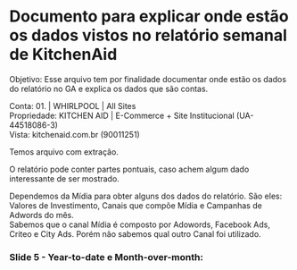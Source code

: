 # Documento para explicar onde estão os dados vistos no relatório semanal de KitchenAid

Objetivo: Esse arquivo tem por finalidade documentar onde estão os dados do relatório no GA e explica os dados que são contas.  
  
Conta: 01. | WHIRLPOOL | All Sites  
Propriedade: KITCHEN AID | E-Commerce + Site Institucional (UA-44518086-3)  
Vista: kitchenaid.com.br (90011251)  
  
Temos arquivo com extração.  
  
O relatório pode conter partes pontuais, caso achem algum dado interessante de ser mostrado.  
  
Dependemos da Mídia para obter alguns dos dados do relatório. São eles: Valores de Investimento, Canais que compõe Mídia e Campanhas de Adwords do mês.  
Sabemos que o canal Mídia é composto por Adowords, Facebook Ads, Criteo e City Ads. Porém não sabemos qual outro Canal foi utilizado.  

### Slide 5 - Year-to-date e Month-over-month:

